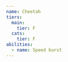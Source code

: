 ```yaml
---
name: Cheetah
tiers:
  main: 
    tier: F
  cats:
    tier: F
abilities:
  - name: Speed burst
---
```

